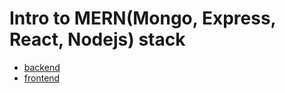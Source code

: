 # Intro to MERN(Mongo, Express, React, Nodejs) stack

- [backend](getting-started-with-backend.md)
- [frontend](getting-started-with-frontend.md)